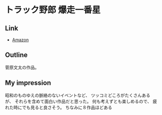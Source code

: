 # トラック野郎 爆走一番星

## Link
* [Amazon](https://www.amazon.co.jp/%E3%83%88%E3%83%A9%E3%83%83%E3%82%AF%E9%87%8E%E9%83%8E-%E7%88%86%E8%B5%B0%E4%B8%80%E7%95%AA%E6%98%9F-%E8%8F%85%E5%8E%9F%E6%96%87%E5%A4%AA/dp/B00RDTJ3B8/ref=sr_1_1?__mk_ja_JP=%E3%82%AB%E3%82%BF%E3%82%AB%E3%83%8A&keywords=%E3%83%88%E3%83%A9%E3%83%83%E3%82%AF%E9%87%8E%E9%83%8E+%E7%88%86%E8%B5%B0%E4%B8%80%E7%95%AA%E6%98%9F&qid=1581907961&s=instant-video&sr=1-1)

## Outline
菅原文太の作品。

## My impression
昭和のものゆえの脈絡のないイベントなど、
ツッコミどころがたくさんあるが、
それらを含めて面白い作品だと思った。
何も考えずとも楽しめるので、
疲れた時にでも見ると良さそう。
ちなみに８作品ほどある
